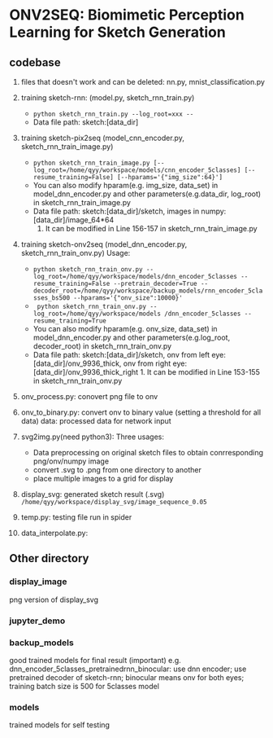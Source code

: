 ONV2SEQ: Biomimetic Perception Learning for Sketch Generation 
=============================================================
## codebase
  1. files that doesn't work and can be deleted: nn.py, mnist_classification.py

  2. training sketch-rnn: (model.py, sketch_rnn_train.py)
        * ```python sketch_rnn_train.py --log_root=xxx --```
        * Data file path: sketch:[data_dir]

  3. training sketch-pix2seq (model_cnn_encoder.py, sketch_rnn_train_image.py)
        * ```python sketch_rnn_train_image.py [--log_root=/home/qyy/workspace/models/cnn_encoder_5classes] [--resume_training=False] [--hparams='{"img_size":64}'] ```
        * You can also modify hparam(e.g. img_size, data_set) in model_dnn_encoder.py and other parameters(e.g.data_dir, log_root) in sketch_rnn_train_image.py  
        * Data file path: sketch:[data_dir]/sketch, images in numpy: [data_dir]/image_64*64
            1. It can be modified in Line 156-157 in sketch_rnn_train_image.py

  4. training sketch-onv2seq (model_dnn_encoder.py, sketch_rnn_train_onv.py)
       Usage: 
        * ```python sketch_rnn_train_onv.py --log_root=/home/qyy/workspace/models/dnn_encoder_5classes --resume_training=False --pretrain_decoder=True --decoder_root=/home/qyy/workspace/backup_models/rnn_encoder_5classes_bs500 --hparams='{"onv_size":10000}' ```
        * ``` python sketch_rnn_train_onv.py --log_root=/home/qyy/workspace/models /dnn_encoder_5classes --resume_training=True```
        * You can also modify hparam(e.g. onv_size, data_set) in model_dnn_encoder.py and other parameters(e.g.log_root, decoder_root) in sketch_rnn_train_onv.py
        *  Data file path: sketch:[data_dir]/sketch, onv from left eye: [data_dir]/onv_9936_thick, onv from right eye: [data_dir]/onv_9936_thick_right
         1. It can be modified in Line 153-155 in sketch_rnn_train_onv.py 
  
  5. onv_process.py: conovert png file to onv

  6. onv_to_binary.py: convert onv to binary value (setting a threshold for all data)
data: processed data for network input

  7. svg2img.py(need python3): 
    Three usages:
        * Data preprocessing on original sketch files to obtain conrresponding png/onv/numpy image
        * convert .svg to .png from one directory to another
        * place multiple images to a grid for display
  8. display_svg: generated sketch result (.svg)
  ```/home/qyy/workspace/display_svg/image_sequence_0.05``` 

  9. temp.py: testing file run in spider

  10. data_interpolate.py: 

## Other directory 
### display_image
png version of display_svg
### jupyter_demo
### backup_models
 good trained models for final result (important)
   e.g. dnn_encoder_5classes_pretrainedrnn_binocular: use dnn encoder; use pretrained decoder of sketch-rnn; binocular means onv for both eyes; training batch size is 500 for 5classes model

### models
 trained models for self testing



